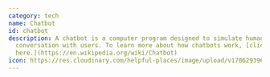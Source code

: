 ```yaml
---
category: tech
name: Chatbot
id: chatbot
description: A chatbot is a computer program designed to simulate human
  conversation with users. To learn more about how chatbots work, [click
  here.](https://en.wikipedia.org/wiki/Chatbot)
icon: https://res.cloudinary.com/helpful-places/image/upload/v1706293966/chatbot_qow6ab.svg
---
```

